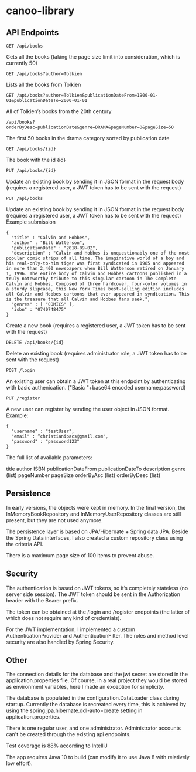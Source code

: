 # canoo-library

## API Endpoints

```GET /api/books```

Gets all the books (taking the page size limit into consideration, which is currently 50)

```GET /api/books?author=Tolkien```

Lists all the books from Tolkien

```GET /api/books?author=Tolkien&publicationDateFrom=1900-01-01&publicationDateTo=2000-01-01```

All of Tolkien’s books from the 20th century

```/api/books?orderByDesc=publicationDate&genre=DRAMA&pageNumber=0&pageSize=50```

The first 50 books in the drama category sorted by publication date

```GET /api/books/{id}```

The book with the id {id}

```PUT /api/books/{id}```

Update an existing book by sending it in JSON format in the request body (requires a registered user, a JWT token has to be sent with the request)

```PUT /api/books```

Update an existing book by sending it in JSON format in the request body (requires a registered user, a JWT token has to be sent with the request) Example submission

```
{
  "title" : "Calvin and Hobbes",
  "author" : "Bill Watterson",
  "publicationDate" : "2018-09-02",
  "description" : "Calvin and Hobbes is unquestionably one of the most popular comic strips of all time. The imaginative world of a boy and his real-only-to-him tiger was first syndicated in 1985 and appeared in more than 2,400 newspapers when Bill Watterson retired on January 1, 1996. The entire body of Calvin and Hobbes cartoons published in a truly noteworthy tribute to this singular cartoon in The Complete Calvin and Hobbes. Composed of three hardcover, four-color volumes in a sturdy slipcase, this New York Times best-selling edition includes all Calvin and Hobbes cartoons that ever appeared in syndication. This is the treasure that all Calvin and Hobbes fans seek.",
  "genres" : [ "COMICS" ],
  "isbn" : "0740748475"
}
```

Create a new book (requires a registered user, a JWT token has to be sent with the request)

```DELETE /api/books/{id}```

Delete an existing book (requires administrator role, a JWT token has to be sent with the request)

``` POST /login ```

An existing user can obtain a JWT token at this endpoint by authenticating with basic authenication. ("Basic "+base64 encoded username:password)

```PUT /register```

A new user can register by sending the user object in JSON format. Example:

``` 
{
  "username" : "testUser",
  "email" : “christianipacs@gmail.com",
  "password" : "password123"
}
```

The full list of available parameters:

title
author
ISBN
publicationDateFrom
publicationDateTo
description
genre (list)
pageNumber
pageSize
orderByAsc (list)
orderByDesc (list)

## Persistence
In early versions, the objects were kept in memory. In the final version, the InMemoryBookRepository and InMemoryUserRepository classes are still present, but they are not used anymore.

The persistence layer is based on JPA/Hibernate + Spring data JPA. Beside the Spring Data interfaces, I also created a custom repository class using the criteria API.

There is a maximum page size of 100 items to prevent abuse.

## Security
The authentication is based on JWT tokens, so it’s completely stateless (no server side session). The JWT token should be sent in the Authorization header with the Bearer prefix.

The token can be obtained at the /login and /register endpoints (the latter of which does not require any kind of credentials).

For the JWT implementation, I implemented a custom AuthenticationProvider and AuthenticationFilter.
The roles and method level security are also handled by Spring Security.

## Other
The connection details for the database and the jwt secret are stored in the application.properties file. Of course, in a real project they would be stored as environment variables, here I made an exception for simplicity.

The database is populated in the configuration.DataLoader class during startup. Currently the database is recreated every time, this is achieved by using the spring.jpa.hibernate.ddl-auto=create setting in application.properties.

There is one regular user, and one administrator. Administrator accounts can't be created through the existing api endpoints.

Test coverage is 88% according to IntelliJ

The app requires Java 10 to build (can modify it to use Java 8 with relatively low effort).
